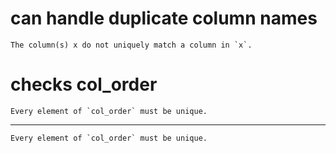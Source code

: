 # can handle duplicate column names

    The column(s) x do not uniquely match a column in `x`.

# checks col_order

    Every element of `col_order` must be unique.

---

    Every element of `col_order` must be unique.

